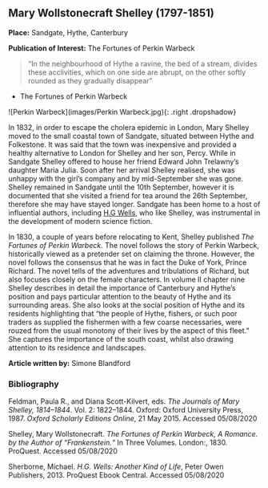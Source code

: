 <param ve-config style="article">

## Mary Wollstonecraft Shelley (1797-1851) 

**Place:** Sandgate, Hythe, Canterbury 

**Publication of Interest:** The Fortunes of Perkin Warbeck 

>“In the neighbourhood of Hythe a ravine, the bed of a stream, divides these acclivities, which on one side are abrupt, on the other softly rounded as they gradually disappear”
-	The Fortunes of Perkin Warbeck 

![Perkin Warbeck](images/Perkin Warbeck.jpg){: .right .dropshadow}  

In 1832, in order to escape the cholera epidemic in London, Mary Shelley moved to the small coastal town of Sandgate, situated between Hythe and Folkestone. It was said that the town was inexpensive and provided a healthy alternative to London for Shelley and her son, Percy. While in Sandgate Shelley offered to house her friend Edward John Trelawny’s daughter Maria Julia. Soon after her arrival Shelley realised, she was unhappy with the girl’s company and by mid-September she was gone. Shelley remained in Sandgate until the 10th September, however it is documented that she visited a friend for tea around the 26th September, therefore she may have stayed longer.   Sandgate has been home to a host of influential authors, including [H.G Wells](20c-wellshg-biography), who like Shelley, was instrumental in the development of modern science fiction.  

In 1830, a couple of years before relocating to Kent, Shelley published _The Fortunes of Perkin Warbeck_. The novel follows the story of Perkin Warbeck, historically viewed as a pretender set on claiming the throne. However, the novel follows the consensus that he was in fact the Duke of York, Prince Richard. The novel tells of the adventures and tribulations of Richard, but also focuses closely on the female characters. In volume II chapter nine Shelley describes in detail the importance of Canterbury and Hythe’s position and pays particular attention to the beauty of Hythe and its surrounding areas. She also looks at the social position of Hythe and its residents highlighting that “the people of Hythe, fishers, or such poor traders as supplied the fishermen with a few coarse necessaries, were rouzed from the usual monotony of their lives by the aspect of this fleet.”   She captures the importance of the south coast, whilst also drawing attention to its residence and landscapes. 

**Article written by:** Simone Blandford

### Bibliography 

Feldman, Paula R., and Diana Scott-Kilvert, eds. _The Journals of Mary Shelley, 1814–1844_. Vol. 2: 1822–1844. Oxford: Oxford University Press, 1987. _Oxford Scholarly Editions Online_, 21 May 2015. Accessed 05/08/2020

Shelley, Mary Wollstonecraft. _The Fortunes of Perkin Warbeck, A Romance. by the Author of “Frankenstein.“_ In Three Volumes. London:, 1830. ProQuest. Accessed 05/08/2020

Sherborne, Michael. _H.G. Wells: Another Kind of Life_, Peter Owen Publishers, 2013. ProQuest Ebook Central. Accessed 05/08/2020 

